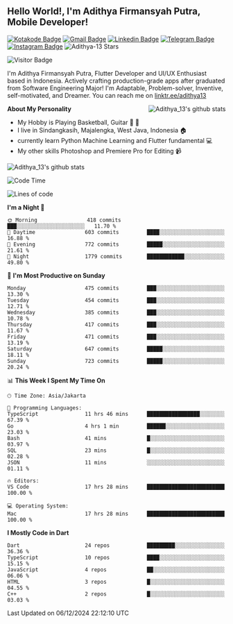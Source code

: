 
## Hello World!, I'm Adithya Firmansyah Putra, Mobile Developer!

[![Kotakode Badge](https://img.shields.io/badge/-Kotakode-green?style=plastic&logo=Kotakode&link=https://kotakode.com/users/527/adithya-13)](https://kotakode.com/users/527/adithya-13)
[![Gmail Badge](https://img.shields.io/badge/-Gmail-white?style=plastic&logo=Gmail&link=mailto:aditputrafirmansyah@gmail.com)](mailto:aditputrafirmansyah@gmail.com)
[![Linkedin Badge](https://img.shields.io/badge/-LinkedIn-blue?style=plastic&logo=Linkedin&link=https://www.linkedin.com/in/aditputrafirmansyah/)](https://www.linkedin.com/in/aditputrafirmansyah/) 
[![Telegram Badge](https://img.shields.io/badge/-Telegram-blue?style=plastic&logo=telegram&link=https://t.me/Adithya_13)](https://t.me/Adithya_13) 
[![Instagram Badge](https://img.shields.io/badge/-Instagram-white?style=plastic&logo=instagram&link=https://www.instagram.com/adithya_firmansyahputra/)](https://www.instagram.com/adithya_firmansyahputra/)
![Adithya-13 Stars](https://img.shields.io/github/stars/Adithya-13?affiliations=OWNER&style=social)

![Visitor Badge](https://visitor-badge.laobi.icu/badge?page_id=Adithya-13.Adithya-13)

I'm Adithya Firmansyah Putra, Flutter Developer and UI/UX Enthusiast based in Indonesia. Actively crafting production-grade apps after graduated from Software Engineering Major! I'm Adaptable, Problem-solver, Inventive, self-motivated, and Dreamer. You can reach me on [linktr.ee/adithya13](https://linktr.ee/adithya13)

<img align="right" alt="Adithya_13's github stats" src="https://github-readme-stats.vercel.app/api/top-langs/?username=Adithya-13&theme=radical&show_icons=true&hide_border=true&line_height=24"/>

**About My Personality**

- My Hobby is Playing Basketball, Guitar :basketball: :guitar: 
- I live in Sindangkasih, Majalengka, West Java, Indonesia :house:
- currently learn Python Machine Learning and Flutter fundamental :computer:
- My other skills Photoshop and Premiere Pro for Editing :video_camera:

<img alt="Adithya_13's github stats" src="https://github-readme-stats.vercel.app/api?username=Adithya-13&count_private=true&show_icons=true&hide_border=true&include_all_commits=true&line_height=24&theme=radical"/>

<!--START_SECTION:waka-->
![Code Time](http://img.shields.io/badge/Code%20Time-2%2C471%20hrs%208%20mins-blue)

![Lines of code](https://img.shields.io/badge/From%20Hello%20World%20I%27ve%20Written-2.1%20million%20lines%20of%20code-blue)

**I'm a Night 🦉** 

```text
🌞 Morning                418 commits         ███░░░░░░░░░░░░░░░░░░░░░░   11.70 % 
🌆 Daytime                603 commits         ████░░░░░░░░░░░░░░░░░░░░░   16.88 % 
🌃 Evening                772 commits         █████░░░░░░░░░░░░░░░░░░░░   21.61 % 
🌙 Night                  1779 commits        ████████████░░░░░░░░░░░░░   49.80 % 
```
📅 **I'm Most Productive on Sunday** 

```text
Monday                   475 commits         ███░░░░░░░░░░░░░░░░░░░░░░   13.30 % 
Tuesday                  454 commits         ███░░░░░░░░░░░░░░░░░░░░░░   12.71 % 
Wednesday                385 commits         ███░░░░░░░░░░░░░░░░░░░░░░   10.78 % 
Thursday                 417 commits         ███░░░░░░░░░░░░░░░░░░░░░░   11.67 % 
Friday                   471 commits         ███░░░░░░░░░░░░░░░░░░░░░░   13.19 % 
Saturday                 647 commits         █████░░░░░░░░░░░░░░░░░░░░   18.11 % 
Sunday                   723 commits         █████░░░░░░░░░░░░░░░░░░░░   20.24 % 
```


📊 **This Week I Spent My Time On** 

```text
🕑︎ Time Zone: Asia/Jakarta

💬 Programming Languages: 
TypeScript               11 hrs 46 mins      █████████████████░░░░░░░░   67.39 % 
Go                       4 hrs 1 min         ██████░░░░░░░░░░░░░░░░░░░   23.03 % 
Bash                     41 mins             █░░░░░░░░░░░░░░░░░░░░░░░░   03.97 % 
SQL                      23 mins             █░░░░░░░░░░░░░░░░░░░░░░░░   02.28 % 
JSON                     11 mins             ░░░░░░░░░░░░░░░░░░░░░░░░░   01.11 % 

🔥 Editors: 
VS Code                  17 hrs 28 mins      █████████████████████████   100.00 % 

💻 Operating System: 
Mac                      17 hrs 28 mins      █████████████████████████   100.00 % 
```

**I Mostly Code in Dart** 

```text
Dart                     24 repos            █████████░░░░░░░░░░░░░░░░   36.36 % 
TypeScript               10 repos            ████░░░░░░░░░░░░░░░░░░░░░   15.15 % 
JavaScript               4 repos             ██░░░░░░░░░░░░░░░░░░░░░░░   06.06 % 
HTML                     3 repos             █░░░░░░░░░░░░░░░░░░░░░░░░   04.55 % 
C++                      2 repos             █░░░░░░░░░░░░░░░░░░░░░░░░   03.03 % 
```




 Last Updated on 06/12/2024 22:12:10 UTC
<!--END_SECTION:waka-->
